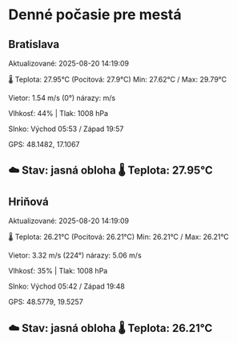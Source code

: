 ﻿# Denné počasie pre mestá

## Bratislava
Aktualizované: 2025-08-20 14:19:09

🌡️ Teplota: 27.95°C 
(Pocitová: 27.9°C)
Min: 27.62°C / Max: 29.79°C

Vietor: 1.54 m/s    (0°) 
nárazy:  m/s

Vlhkosť: 44% | Tlak: 1008 hPa

Slnko: Východ 05:53 / Západ 19:57

GPS: 48.1482, 17.1067

☁️ Stav: jasná obloha        🌡️ Teplota: 27.95°C
---

## Hriňová
Aktualizované: 2025-08-20 14:19:09

🌡️ Teplota: 26.21°C 
(Pocitová: 26.21°C)
Min: 26.21°C / Max: 26.21°C

Vietor: 3.32 m/s (224°)
nárazy: 5.06 m/s

Vlhkosť: 35% | Tlak: 1008 hPa

Slnko: Východ 05:42 / Západ 19:48

GPS: 48.5779, 19.5257

☁️ Stav: jasná obloha        🌡️ Teplota: 26.21°C
---
